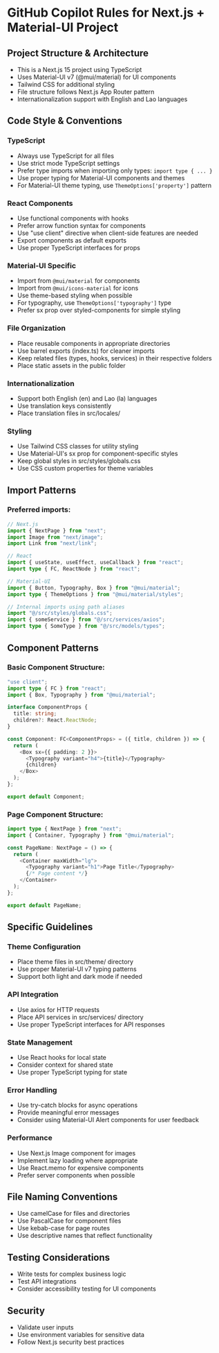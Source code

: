# GitHub Copilot Rules for Next.js + Material-UI Project

## Project Structure & Architecture

- This is a Next.js 15 project using TypeScript
- Uses Material-UI v7 (@mui/material) for UI components
- Tailwind CSS for additional styling
- File structure follows Next.js App Router pattern
- Internationalization support with English and Lao languages

## Code Style & Conventions

### TypeScript

- Always use TypeScript for all files
- Use strict mode TypeScript settings
- Prefer type imports when importing only types: `import type { ... }`
- Use proper typing for Material-UI components and themes
- For Material-UI theme typing, use `ThemeOptions['property']` pattern

### React Components

- Use functional components with hooks
- Prefer arrow function syntax for components
- Use "use client" directive when client-side features are needed
- Export components as default exports
- Use proper TypeScript interfaces for props

### Material-UI Specific

- Import from `@mui/material` for components
- Import from `@mui/icons-material` for icons
- Use theme-based styling when possible
- For typography, use `ThemeOptions['typography']` type
- Prefer sx prop over styled-components for simple styling

### File Organization

- Place reusable components in appropriate directories
- Use barrel exports (index.ts) for cleaner imports
- Keep related files (types, hooks, services) in their respective folders
- Place static assets in the public folder

### Internationalization

- Support both English (en) and Lao (la) languages
- Use translation keys consistently
- Place translation files in src/locales/

### Styling

- Use Tailwind CSS classes for utility styling
- Use Material-UI's sx prop for component-specific styles
- Keep global styles in src/styles/globals.css
- Use CSS custom properties for theme variables

## Import Patterns

### Preferred imports:

```typescript
// Next.js
import { NextPage } from "next";
import Image from "next/image";
import Link from "next/link";

// React
import { useState, useEffect, useCallback } from "react";
import type { FC, ReactNode } from "react";

// Material-UI
import { Button, Typography, Box } from "@mui/material";
import type { ThemeOptions } from "@mui/material/styles";

// Internal imports using path aliases
import "@/src/styles/globals.css";
import { someService } from "@/src/services/axios";
import type { SomeType } from "@/src/models/types";
```

## Component Patterns

### Basic Component Structure:

```typescript
"use client";
import type { FC } from "react";
import { Box, Typography } from "@mui/material";

interface ComponentProps {
  title: string;
  children?: React.ReactNode;
}

const Component: FC<ComponentProps> = ({ title, children }) => {
  return (
    <Box sx={{ padding: 2 }}>
      <Typography variant="h4">{title}</Typography>
      {children}
    </Box>
  );
};

export default Component;
```

### Page Component Structure:

```typescript
import type { NextPage } from "next";
import { Container, Typography } from "@mui/material";

const PageName: NextPage = () => {
  return (
    <Container maxWidth="lg">
      <Typography variant="h1">Page Title</Typography>
      {/* Page content */}
    </Container>
  );
};

export default PageName;
```

## Specific Guidelines

### Theme Configuration

- Place theme files in src/theme/ directory
- Use proper Material-UI v7 typing patterns
- Support both light and dark mode if needed

### API Integration

- Use axios for HTTP requests
- Place API services in src/services/ directory
- Use proper TypeScript interfaces for API responses

### State Management

- Use React hooks for local state
- Consider context for shared state
- Use proper TypeScript typing for state

### Error Handling

- Use try-catch blocks for async operations
- Provide meaningful error messages
- Consider using Material-UI Alert components for user feedback

### Performance

- Use Next.js Image component for images
- Implement lazy loading where appropriate
- Use React.memo for expensive components
- Prefer server components when possible

## File Naming Conventions

- Use camelCase for files and directories
- Use PascalCase for component files
- Use kebab-case for page routes
- Use descriptive names that reflect functionality

## Testing Considerations

- Write tests for complex business logic
- Test API integrations
- Consider accessibility testing for UI components

## Security

- Validate user inputs
- Use environment variables for sensitive data
- Follow Next.js security best practices
